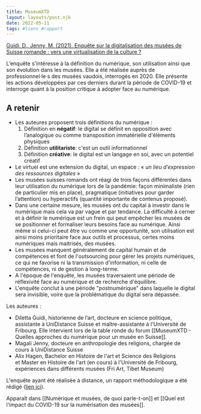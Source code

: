 ```yaml
---
title: MuseumXTD
layout: layouts/post.njk
date: 2022-05-11
tags: #liens #rapport
---
```


[Guidi, D., Jenny, M. (2021). Enquête sur la digitalisation des musées de Suisse romande : vers une virtualisation de la culture ?](https://unidistance.ch/en/history/research-project/musee-20-enquete-sur-la-digitalisation-des-musees-suisses)  

L’enquête s'intéresse à la définition du numérique, son utilisation ainsi que son évolution dans les musées. Elle a été réalisée auprès de professionnel·le·s des musées vaudois, interrogés en 2020. Elle présente les actions développées par ces derniers durant la période de COVID-19 et interroge quant à la position critique à adopter face au numérique.  

## A retenir 
- Les auteures proposent trois définitions du numérique : 
	1. Définition en **négatif**: le digital se définit en opposition avec l’analogique ou comme transposition immatérielle d'éléments physiques
	2. Définition **utilitariste**: c'est un outil informationnel
	3. Définition **créative**: le digital est un langage en soi, avec un potentiel créatif
- Le virtuel est une extension du digital, un espace : « _un lieu d’expression des ressources digitales_ »
- Les musées suisses romands ont réagi de trois façons différentes dans leur utilisation du numérique lors de la pandémie: façon minimaliste (rien de particulier mis en place), pragmatique (initiatives pour garder l’attention) ou hyperactifs (quantité importante de contenus proposé). 
- Dans une certaine mesure, les musées ont du capital à investir dans le numérique mais cela va par vague et par tendance. La difficulté à cerner et à définir le numérique est un frein qui peut empêcher les musées de se positionner et formaliser leurs besoins face au numérique. Ainsi même si celui-ci peut être vu comme une opportunité, son utilisation est ainsi moins prioritaire face aux outils et processus, certes moins numériques mais maitrisés, des musées. 
- Les musées manquent généralement de capital humain et de compétences et font de l'outsourcing pour gérer les projets numériques, ce qui ne favorise ni la transmission d'information, ni celle de compétences, ni de gestion à long-terme. 
- A l'époque de l'enquête, les musées traversaient une période de réflexivité face au numérique et de recherche d'équilibre. 
- L'enquête conclut à une période "postnumérique" dans laquelle le digital sera invisible, voire que la problématique du digital sera dépassée. 


Les auteures : 
- Diletta Guidi, historienne de l’art, docteure en science politique, assistante à UniDistance Suisse et maître-assistante à l'Université de Fribourg. Elle intervient lors de la table ronde du forum [[MuseumXTD - Quelles approches du numérique pour un musée en Suisse]].  
- Magali Jenny, docteure en anthropologie des religions, chargée de cours à UniDistance Suisse
- Alix Hagen, Bachelor en Histoire de l'art et Science des Religions et Master en Histoire de l'art (en cours) à l'Université de Fribourg, expériences dans différents musées (Fri Art, Tibet Museum)

L'enquête ayant été réalisée à distance, un rapport méthodologique a été rédigé ([lien ici](https://unidistance.ch/fileadmin/files/files_unidistance.ch/Documentation/Recherche/Muse%CC%81es2.0_Re%CC%81flexions_me%CC%81thodologie-a%CC%80-distance.pdf)). 

Apparaît dans [[Numérique et musées, de quoi parle-t-on]] et [[Quel est l'impact du COVID-19 sur la numérisation des musées]]. 